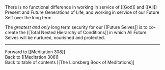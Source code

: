 There is no functional difference in working in service of [[God]] and [[All]] Present and Future Generations of Life, and working in service of our Future Self over the long term. 

The *greatest and only* long term security for our [[Future Selves]]  is to co-create the [[Total Nested Hierarchy of Conditions]] in which All Future Selves will be nurtured, nourished and protected. 

___

Forward to [[Meditation 308]]  
Back to [[Meditation 306]]  
Back to table of contents [[The Lionsberg Book of Meditations]]  